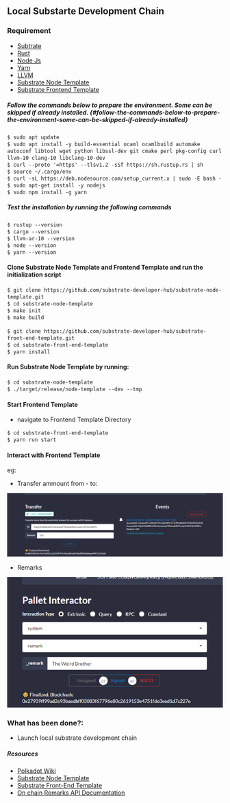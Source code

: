 Local Substarte Development Chain
---------------------------------

### Requirement

-   [Subtrate](https://github.com/paritytech/substrate)
-   [Rust](https://rustup.rs/)
-   [Node Js](https://nodejs.org)
-   [Yarn](https://yarnpkg.com)
-   [LLVM](https://llvm.org/)
-   [Substrate Node
    Template](https://github.com/substrate-developer-hub/substrate-node-template)
-   [Substrate Frontend
    Template](https://github.com/substrate-developer-hub/)

##### Follow the commands below to prepare the environment. Some can be skipped if already installed. {#follow-the-commands-below-to-prepare-the-environment-some-can-be-skipped-if-already-installed}

``` {.hljs}
$ sudo apt update
$ sudo apt install -y build-essential ocaml ocamlbuild automake autoconf libtool wget python libssl-dev git cmake perl pkg-config curl llvm-10 clang-10 libclang-10-dev
$ curl --proto '=https' --tlsv1.2 -sSf https://sh.rustup.rs | sh
$ source ~/.cargo/env
$ curl -sL https://deb.nodesource.com/setup_current.x | sudo -E bash -
$ sudo apt-get install -y nodejs
$ sudo npm install -g yarn
```

##### Test the installation by running the following commands

``` {.hljs}
$ rustup --version
$ cargo --version
$ llvm-ar-10 --version
$ node --version
$ yarn --version
```

#### Clone Substrate Node Template and Frontend Template and run the initialization script

``` {.hljs}
$ git clone https://github.com/substrate-developer-hub/substrate-node-template.git
$ cd substrate-node-template
$ make init
$ make build

$ git clone https://github.com/substrate-developer-hub/substrate-front-end-template.git
$ cd substrate-front-end-template
$ yarn install
```

#### Run Substrate Node Template by running:

``` {.hljs}
$ cd substrate-node-template
$ ./target/release/node-template --dev --tmp
```

#### Start Frontend Template

-   navigate to Frontend Template Directory

``` {.hljs}
$ cd substrate-front-end-template
$ yarn run start
```

#### Interact with Frontend Template

eg:

-   Transfer ammount from - to:

![](./app2.png)

-   Remarks

![](./app1.png)

### What has been done?:

-   Launch local substrate development chain

##### Resources

-   [Polkadot
    Wiki](https://wiki.polkadot.network/docs/en/learn-identity)
-   [Substrate Node
    Template](https://github.com/substrate-developer-hub/substrate-node-template)
-   [Substrate Front-End
    Template](https://github.com/substrate-developer-hub/substrate-front-end-template)
-   [On chain Remarks API
    Documentation](https://substrate.dev/rustdocs/v2.0.0-rc6/frame_system/enum.Call.html#variant.remark)

